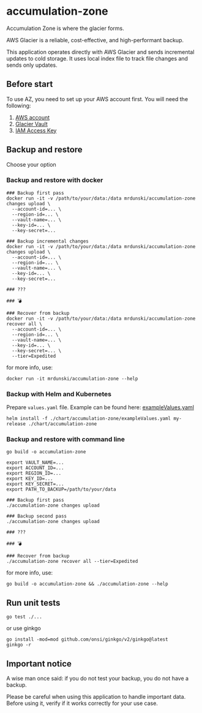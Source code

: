 # accumulation-zone

Accumulation Zone is where the glacier forms.

AWS Glacier is a reliable, cost-effective, and high-performant backup.

This application operates directly with AWS Glacier and sends incremental updates to cold storage. It uses local index file to track file changes and sends only updates.

## Before start

To use AZ, you need to set up your AWS account first. You will need the following:
1. [AWS account](https://aws.amazon.com/premiumsupport/knowledge-center/create-and-activate-aws-account/)
2. [Glacier Vault](https://docs.aws.amazon.com/amazonglacier/latest/dev/getting-started-create-vault.html)
3. [IAM Access Key](https://aws.amazon.com/premiumsupport/knowledge-center/create-access-key/)

## Backup and restore

Choose your option

### Backup and restore with docker

```shell
### Backup first pass
docker run -it -v /path/to/your/data:/data mrdunski/accumulation-zone changes upload \
  --account-id=... \
  --region-id=... \
  --vault-name=... \
  --key-id=... \
  --key-secret=...

### Backup incremental changes
docker run -it -v /path/to/your/data:/data mrdunski/accumulation-zone changes upload \
  --account-id=... \
  --region-id=... \
  --vault-name=... \
  --key-id=... \
  --key-secret=...

### ???

### 💣

### Recover from backup
docker run -it -v /path/to/your/data:/data mrdunski/accumulation-zone recover all \
  --account-id=... \
  --region-id=... \
  --vault-name=... \
  --key-id=... \
  --key-secret=... \
  --tier=Expedited
```

for more info, use:

```shell
docker run -it mrdunski/accumulation-zone --help
```

### Backup with Helm and Kubernetes

Prepare `values.yaml` file. Example can be found here: [exampleValues.yaml](chart/accumulation-zone/exampleValues.yaml)

```shell
helm install -f ./chart/accumulation-zone/exampleValues.yaml my-release ./chart/accumulation-zone
```

### Backup and restore with command line

```shell
go build -o accumulation-zone

export VAULT_NAME=...
export ACCOUNT_ID=...
export REGION_ID=...
export KEY_ID=...
export KEY_SECRET=...
export PATH_TO_BACKUP=/path/to/your/data

### Backup first pass
./accumulation-zone changes upload

### Backup second pass
./accumulation-zone changes upload

### ???

### 💣

### Recover from backup
./accumulation-zone recover all --tier=Expedited
```

for more info, use:

```shell
go build -o accumulation-zone && ./accumulation-zone --help
```

## Run unit tests

```shell
go test ./...
```

or use ginkgo

```shell
go install -mod=mod github.com/onsi/ginkgo/v2/ginkgo@latest
ginkgo -r
```

## Important notice

A wise man once said: if you do not test your backup, you do not have a backup.

Please be careful when using this application to handle important data. 
Before using it, verify if it works correctly for your use case.